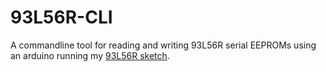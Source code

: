 # 93L56R-CLI

A commandline tool for reading and writing 93L56R serial EEPROMs using an arduino
running my [93L56R sketch](https://github.com/rgeyer/sketch_93L56R).
